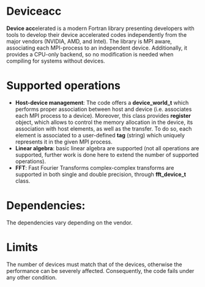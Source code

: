 # Deviceacc
**Device acc**elerated is a modern Fortran library presenting developers with tools to develop their device accelerated
codes independently from the major vendors (NVIDIA, AMD, and Intel). The library is MPI aware, associating each MPI-process to
an independent device. Additionally, it provides a CPU-only backend, so no modification is needed when compiling for systems without
devices.

# Supported operations 

* __Host-device management__: The code offers a __device_world_t__ which performs proper association between host and device (i.e. associates each
  MPI process to a device). Moreover, this class provides __register__ object, which allows to control the memory allocation in the device, its association
  with host elements, as well as the transfer. To do so, each element is associated to a user-defined __tag__ (string) which uniquely represents it in the given MPI process. 
* __Linear algebra__: basic linear algebra are supported (not all operations are supported, further work is done here to extend the number of supported operations).
* __FFT__: Fast Fourier Transforms complex-complex transforms are supported in both single and double precision, through __fft_device_t__ class.
# Dependencies:

The dependencies vary depending on the vendor.

# Limits

The number of devices must match that of the devices, otherwise the performance can be severely affected. Consequently,
the code fails under any other condition.
